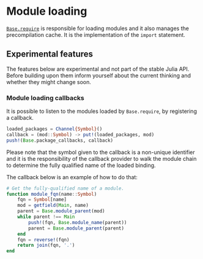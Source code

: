 # Module loading

[`Base.require`](@ref) is responsible for loading modules and it also manages the
precompilation cache. It is the implementation of the `import` statement.

## Experimental features
The features below are experimental and not part of the stable Julia API.
Before building upon them inform yourself about the current thinking and whether they might change soon.

### Module loading callbacks

It is possible to listen to the modules loaded by `Base.require`, by registering a callback.

```julia
loaded_packages = Channel{Symbol}()
callback = (mod::Symbol) -> put!(loaded_packages, mod)
push!(Base.package_callbacks, callback)
```

Please note that the symbol given to the callback is a non-unique identifier and
it is the responsibility of the callback provider to walk the module chain to
determine the fully qualified name of the loaded binding.

The callback below is an example of how to do that:

```julia
# Get the fully-qualified name of a module.
function module_fqn(name::Symbol)
    fqn = Symbol[name]
    mod = getfield(Main, name)
    parent = Base.module_parent(mod)
    while parent !== Main
        push!(fqn, Base.module_name(parent))
        parent = Base.module_parent(parent)
    end
    fqn = reverse!(fqn)
    return join(fqn, '.')
end
```

